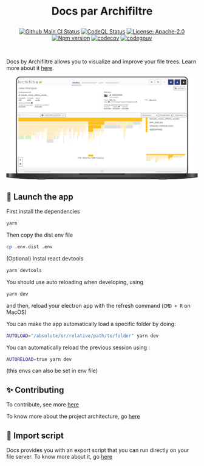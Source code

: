 <h1 align="center">
  <p align="center">Docs par Archifiltre</p>
</h1>

<p align="center">
  <a href="https://github.com/SocialGouv/archifiltre-docs/actions/"><img src="https://github.com/SocialGouv/archifiltre-docs/workflows/CI/badge.svg" alt="Github Main CI Status"></a>
  <a href="https://github.com/SocialGouv/archifiltre-docs/actions/"><img src="https://github.com/SocialGouv/archifiltre-docs/workflows/CodeQL/badge.svg" alt="CodeQL Status"></a>
  <a href="https://opensource.org/licenses/Apache-2.0"><img src="https://img.shields.io/badge/License-Apache--2.0-yellow.svg" alt="License: Apache-2.0"></a>
  <a href="https://img.shields.io/github/v/release/SocialGouv/archifiltre-docs"><img src="https://img.shields.io/github/v/release/SocialGouv/archifiltre-docs" alt="Npm version"></a>
  <a href="https://codecov.io/gh/SocialGouv/archifiltre-docs"><img src="https://codecov.io/gh/SocialGouv/archifiltre-docs/branch/main/graph/badge.svg" alt="codecov"></a>
  <a href="https://code.gouv.fr/fr/awesome/"><img src="https://img.shields.io/badge/awesome-codegouvfr_7/10-blue" alt="codegouv"></a>
</p>

<br>

Docs by Archifiltre allows you to visualize and improve your file trees. Learn more about it [here](https://archifiltre.fabrique.social.gouv.fr/).

![Presentation](docs/presentation.png)

## 🚀 Launch the app

First install the dependencies

```bash
yarn
```

Then copy the dist env file

```bash
cp .env.dist .env
```

(Optional) Instal react devtools

```bash
yarn devtools
```


You should use auto reloading when developing, using

```bash
yarn dev
```

and then, reload your electron app with the refresh command (`CMD + R` on MacOS)

You can make the app automatically load a specific folder by doing:

```bash
AUTOLOAD="/absolute/or/relative/path/to/folder" yarn dev
```

You can automatically reload the previous session using :

```bash
AUTORELOAD=true yarn dev
```

(this envs can also be set in env file)

## ✨ Contributing

To contribute, see more [here](CONTRIBUTING.md)

To know more about the project architecture, go [here](docs/README.md)

## 📝 Import script

Docs provides you with an export script that you can run directly on your file server. To know more about it, go [here](scripts/README.md)
